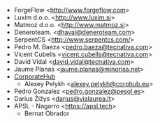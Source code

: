 - ForgeFlow \<<http://www.forgeflow.com>\>
- Luxim d.o.o. \<<http://www.luxim.si>\>
- Matmoz d.o.o. \<<http://www.matmoz.si>\>
- Deneroteam. \<<dhaval@deneroteam.com>\>
- SerpentCS \<<http://www.serpentcs.com/>\>
- Pedro M. Baeza \<<pedro.baeza@tecnativa.com>\>
- Vicent Cubells \<<vicent.cubells@tecnativa.com>\>
- David Vidal \<<david.vidal@tecnativa.com>\>
- Jaume Planas \<<jaume.planas@minorisa.net>\>
- [CorporateHub](https://corporatehub.eu/)
  - Alexey Pelykh \<<alexey.pelykh@corphub.eu>\>
- Pedro Gonzalez \<<pedro.gonzalez@pesol.es>\>
- Darius Žižys \<<darius@vialaurea.lt>\>
- APSL - Nagarro \<<https://apsl.tech>\>
  - Bernat Obrador
